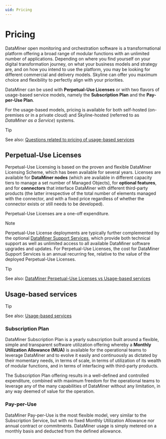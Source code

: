 ```yaml
---
uid: Pricing
---
```


# Pricing

DataMiner open monitoring and orchestration software is a transformational platform offering a broad range of modular functions with an unlimited number of applications. Depending on where you find yourself on your digital transformation journey, on what your business models and strategy are, and on how you intend to use the platform, you may be looking for different commercial and delivery models. Skyline can offer you maximum choice and flexibility to perfectly align with your priorities.

DataMiner can be used with **Perpetual-Use Licenses** or with two flavors of usage-based service models, namely the **Subscription Plan** and the **Pay-per-Use Plan**.

For the usage-based models, pricing is available for both self-hosted (on-premises or in a private cloud) and Skyline-hosted (referred to as *DataMiner as a Service*) systems.

> [!TIP]
> See also: [Questions related to pricing of usage-based services](xref:FAQs_Pricing)

## Perpetual-Use Licenses

Perpetual-Use Licensing is based on the proven and flexible DataMiner Licensing Scheme, which has been available for several years. Licenses are available for **DataMiner nodes** (which are available in different capacity tiers to manage a set number of Managed Objects), for **optional features**, and for **connectors** that interface DataMiner with different third-party products (the latter irrespective of the total number of elements managed with the connector, and with a fixed price regardless of whether the connector exists or still needs to be developed).

Perpetual-Use Licenses are a one-off expenditure.

> [!NOTE]
> Perpetual-Use License deployments are typically further complemented by the optional [DataMiner Support Services](xref:Overview_Support_DMS_M_and_S), which provide both technical support as well as unlimited access to all available DataMiner software upgrades and updates. For Perpetual-Use Licenses, the cost for DataMiner Support Services is an annual recurring fee, relative to the value of the deployed Perpetual-Use Licenses.

> [!TIP]
> See also: [DataMiner Perpetual-Use Licenses vs Usage-based services](xref:Pricing_PerpetualUseLicenses_vs_UsageBasedServices)

## Usage-based services

> [!TIP]
> See also: [Usage-based services](xref:Pricing_Usage_based_service)

### Subscription Plan

DataMiner Subscription Plan is a yearly subscription built around a flexible, simple and transparent software utilization offering whereby a **Monthly Utilization Allowance (MUA)** is available for the operational teams to leverage DataMiner and to evolve it easily and continuously as dictated by their momentary needs, in terms of scale, in terms of utilization of its wealth of modular functions, and in terms of interfacing with third-party products.

The Subscription Plan offering results in a well-defined and controlled expenditure, combined with maximum freedom for the operational teams to leverage any of the many capabilities of DataMiner without any limitation, in any way deemed of value for the operation.

### Pay-per-Use

DataMiner Pay-per-Use is the most flexible model, very similar to the Subscription Service, but with no fixed Monthly Utilization Allowance nor annual contract or commitments. DataMiner usage is simply metered on a monthly basis and deducted from the defined allowance.
